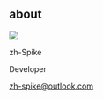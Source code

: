 ## about

![](https://avatars.githubusercontent.com/u/42293758?s=460&u=afe1f95fe3cf757c98a3c2decdc2b16016e4befd&v=4)

zh-Spike 

Developer

zh-spike@outlook.com